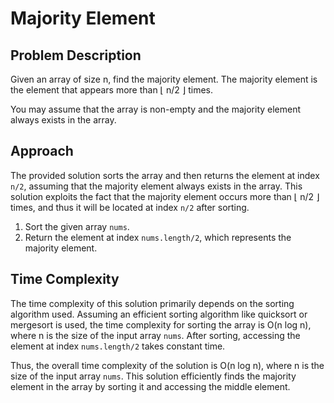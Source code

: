 # Majority Element

## Problem Description
Given an array of size n, find the majority element. The majority element is the element that appears more than ⌊ n/2 ⌋ times.

You may assume that the array is non-empty and the majority element always exists in the array.

## Approach
The provided solution sorts the array and then returns the element at index `n/2`, assuming that the majority element always exists in the array. This solution exploits the fact that the majority element occurs more than ⌊ n/2 ⌋ times, and thus it will be located at index `n/2` after sorting.

1. Sort the given array `nums`.
2. Return the element at index `nums.length/2`, which represents the majority element.

## Time Complexity
The time complexity of this solution primarily depends on the sorting algorithm used. Assuming an efficient sorting algorithm like quicksort or mergesort is used, the time complexity for sorting the array is O(n log n), where n is the size of the input array `nums`.
After sorting, accessing the element at index `nums.length/2` takes constant time.

Thus, the overall time complexity of the solution is O(n log n), where n is the size of the input array `nums`. This solution efficiently finds the majority element in the array by sorting it and accessing the middle element.
